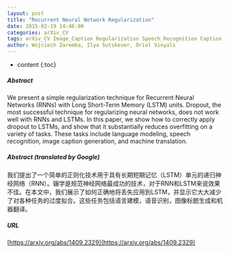 ```yaml
---
layout: post
title: "Recurrent Neural Network Regularization"
date: 2015-02-19 14:46:00
categories: arXiv_CV
tags: arXiv_CV Image_Caption Regularization Speech_Recognition Caption RNN Recognition
author: Wojciech Zaremba, Ilya Sutskever, Oriol Vinyals
---
```


* content
{:toc}

##### Abstract
We present a simple regularization technique for Recurrent Neural Networks (RNNs) with Long Short-Term Memory (LSTM) units. Dropout, the most successful technique for regularizing neural networks, does not work well with RNNs and LSTMs. In this paper, we show how to correctly apply dropout to LSTMs, and show that it substantially reduces overfitting on a variety of tasks. These tasks include language modeling, speech recognition, image caption generation, and machine translation.

##### Abstract (translated by Google)
我们提出了一个简单的正则化技术用于具有长期短期记忆（LSTM）单元的递归神经网络（RNN）。辍学是规范神经网络最成功的技术，对于RNN和LSTM来说效果不佳。在本文中，我们展示了如何正确地将丢失应用到LSTM，并显示它大大减少了对各种任务的过度拟合。这些任务包括语言建模，语音识别，图像标题生成和机器翻译。

##### URL
[https://arxiv.org/abs/1409.2329](https://arxiv.org/abs/1409.2329)

